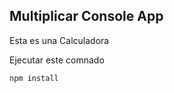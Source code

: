 ## Multiplicar Console App ##

Esta es una Calculadora

Ejecutar este comnado 
````
npm install

````
